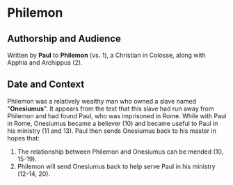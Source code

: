 # Philemon

## Authorship and Audience
Written by **Paul** to **Philemon** (vs. 1), a Christian in Colosse, along with Apphia and Archippus (2).

## Date and Context
Philemon was a relatively wealthy man who owned a slave named "**Onesiumus**". It appears from the text that this slave had run away from Philemon and had found Paul, who was imprisoned in Rome. While with Paul in Rome, Onesiumus became a believer (10) and became useful to Paul in his ministry (11 and 13). Paul then sends Onesiumus back to his master in hopes that:

1. The relationship between Philemon and Onesiumus can be mended (10, 15-19).
2. Philemon will send Onesiumus back to help serve Paul in his ministry (12-14, 20).
